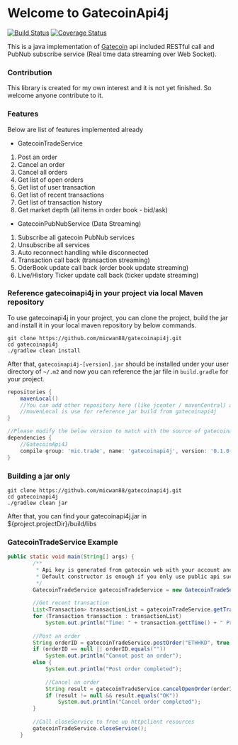 # Welcome to GatecoinApi4j

[![Build Status](https://travis-ci.org/micwan88/gatecoinapi4j.svg?branch=master)](https://travis-ci.org/micwan88/gatecoinapi4j)
[![Coverage Status](https://coveralls.io/repos/github/micwan88/gatecoinapi4j/badge.svg?branch=master)](https://coveralls.io/github/micwan88/gatecoinapi4j?branch=master)

This is a java implementation of [Gatecoin](https://gatecoin.com/) api included RESTful call and PubNub subscribe service (Real time data streaming over Web Socket).

### Contribution
This library is created for my own interest and it is not yet finished. So welcome anyone contribute to it.

### Features
Below are list of features implemented already
- GatecoinTradeService
1. Post an order
2. Cancel an order
3. Cancel all orders
4. Get list of open orders
5. Get list of user transaction
6. Get list of recent transactions
7. Get list of transaction history
8. Get market depth (all items in order book - bid/ask)

- GatecoinPubNubService (Data Streaming)
1. Subscribe all gatecoin PubNub services
2. Unsubscribe all services
3. Auto reconnect handling while disconnected
3. Transaction call back (transaction streaming)
4. OderBook update call back (order book update streaming)
5. Live/History Ticker update call back (ticker update streaming)

### Reference gatecoinapi4j in your project via local Maven repository
To use gatecoinapi4j in your project, you can clone the project, build the jar and install it in your local maven repository by below commands.
```
git clone https://github.com/micwan88/gatecoinapi4j.git
cd gatecoinapi4j
./gradlew clean install
```
After that, `gatecoinapi4j-[version].jar` should be installed under your user directory of `~/.m2` and now you can reference the jar file in `build.gradle` for your project.
``` gradle
repositories {
    mavenLocal()
    //You can add other repository here (like jcenter / mavenCentral) and
    //mavenLocal is use for reference jar build from gatecoinapi4j
}

//Please modify the below version to match with the source of gatecoinapi4j
dependencies {
	//GatecoinApi4J
	compile group: 'mic.trade', name: 'gatecoinapi4j', version: '0.1.0-SNAPSHOT'
}
``` 

### Building a jar only
```
git clone https://github.com/micwan88/gatecoinapi4j.git
cd gatecoinapi4j
./gradlew clean jar
```
After that, you can find your gatecoinapi4j.jar in ${project.projectDir}/build/libs

### GatecoinTradeService Example
``` java
public static void main(String[] args) {
		/**
		 * Api key is generated from gatecoin web with your account and this is necessary for post order / cancel order
		 * Default constructor is enough if you only use public api such as getting transaction / market depth (order book items) 
		 */
		GatecoinTradeService gatecoinTradeService = new GatecoinTradeService("<yourApiPublicKey>", "<yourApiPrivateKey>");
		
		//Get recent transaction
		List<Transaction> transactionList = gatecoinTradeService.getTransactionList("ETHHKD");
		for (Transaction transaction : transactionList)
			System.out.println("Time: " + transaction.gettTime() + " Price: " + transaction.getPrice());
		
		//Post an order
		String orderID = gatecoinTradeService.postOrder("ETHHKD", true, new BigDecimal("1"), new BigDecimal("2400"));
		if (orderID == null || orderID.equals(""))
			System.out.println("Cannot post an order");
		else {
			System.out.println("Post order completed");
			
			//Cancel an order
			String result = gatecoinTradeService.cancelOpenOrder(orderID);
			if (result != null && result.equals("OK"))
				System.out.println("Cancel order completed");
		}
		
		//Call closeService to free up httpclient resources
		gatecoinTradeService.closeService();
	}
```